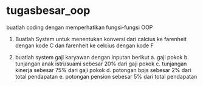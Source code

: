 # tugasbesar_oop
buatlah coding dengan memperhatikan fungsi-fungsi OOP
1. Buatlah System untuk menentukan konversi dari calcius ke farenheit dengan kode C dan farenheit ke celcius dengan kode F

2. buatlah system gaji karyawan dengan inputan berikut
   a. gaji pokok
   b. tunjangan anak istri/suami sebesar 20% dari gaji pokok
   c. tunjangan kinerja sebesar 75% dari gaji pokok
   d. potongan bpjs sebesar 2% dari total pendapatan
   e. potongan pension sebesar 5% dari total pendapatan
